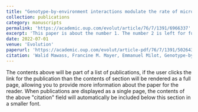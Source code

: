```yaml
---
title: "Genotype-by-environment interactions modulate the rate of microevolution in reproductive timing in humans"
collection: publications
category: manuscripts
permalink: 'https://academic.oup.com/evolut/article/76/7/1391/6966337'
excerpt: 'This paper is about the number 1. The number 2 is left for future work.'
date: 2022-07-01
venue: 'Evolution'
paperurl: 'https://academic.oup.com/evolut/article-pdf/76/7/1391/50264318/evolut1391.pdf'
citation: 'Walid Mawass, Francine M. Mayer, Emmanuel Milot, Genotype-by-environment interactions modulate the rate of microevolution in reproductive timing in humans, Evolution, Volume 76, Issue 7, 1 July 2022, Pages 1391–1405, https://doi.org/10.1111/evo.14504'
---
```


The contents above will be part of a list of publications, if the user clicks the link for the publication than the contents of section will be rendered as a full page, allowing you to provide more information about the paper for the reader. When publications are displayed as a single page, the contents of the above "citation" field will automatically be included below this section in a smaller font.
